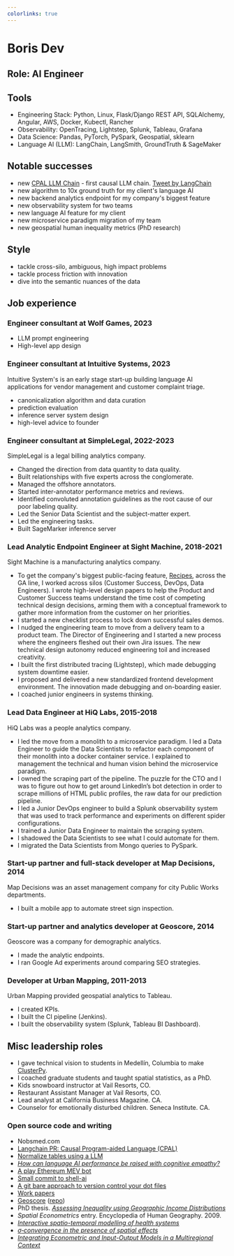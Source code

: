 ```yaml
---
colorlinks: true
---
```


# Boris Dev

## Role: AI Engineer

## Tools

- Engineering Stack: Python, Linux, Flask/Django REST API, SQLAlchemy, Angular, AWS, Docker, Kubectl, Rancher
- Observability: OpenTracing, Lightstep, Splunk, Tableau, Grafana
- Data Science: Pandas, PyTorch, PySpark, Geospatial, sklearn
- Language AI (LLM): LangChain, LangSmith, GroundTruth & SageMaker

## Notable successes

- new [CPAL LLM
  Chain](https://github.com/langchain-ai/langchain/blob/master/cookbook/causal_program_aided_language_model.ipynb) - first causal LLM chain. [Tweet by LangChain](https://twitter.com/LangChainAI/status/1678797225013440514)
- new algorithm to 10x ground truth for my client's language AI
- new backend analytics endpoint for my company's biggest feature
- new observability system for two teams
- new language AI feature for my client
- new microservice paradigm migration of my team
- new geospatial human inequality metrics (PhD research)

## Style

- tackle cross-silo, ambiguous, high impact problems
- tackle process friction with innovation
- dive into the semantic nuances of the data


## Job experience

### Engineer consultant at Wolf Games, 2023

- LLM prompt engineering
- High-level app design


### Engineer consultant at Intuitive Systems, 2023

Intuitive System's is an early stage start-up building language AI applications for vendor management and customer complaint triage.

- canonicalization algorithm and data curation
- prediction evaluation
- inference server system design
- high-level advice to founder

### Engineer consultant at SimpleLegal, 2022-2023

SimpleLegal is a legal billing analytics company.

- Changed the direction from data quantity to data quality.
- Built relationships with five experts across the conglomerate.
- Managed the offshore annotators.
- Started inter-annotator performance metrics and reviews.
- Identified convoluted annotation guidelines as the root cause of our poor
  labeling quality.
- Led the Senior Data Scientist and the subject-matter expert.
- Led the engineering tasks.
- Built SageMarker inference server


### Lead Analytic Endpoint Engineer at Sight Machine, 2018-2021

Sight Machine is a manufacturing analytics company.

- To get the company's biggest public-facing feature,
  [Recipes](https://sightmachine.com/blog/manufacturing-dynamic-recipes/),
  across the GA line, I worked across silos (Customer Success, DevOps, Data
  Engineers). I wrote high-level design papers to help the Product and Customer Success
  teams understand the time cost of competing technical design decisions, arming them with
  a conceptual framework to gather more information from the customer on her
  priorities.
- I started a new checklist process to lock down successful sales demos.
- I nudged the engineering team to move from a delivery team to a product
  team. The Director of Engineering and I started a new process where the
  engineers fleshed out their own Jira issues. The new technical design autonomy
  reduced engineering toil and increased creativity.
- I built the first distributed tracing (Lightstep), which made debugging system
  downtime easier.
- I proposed and delivered a new standardized frontend development environment. The innovation made debugging and on-boarding easier.
- I coached junior engineers in systems thinking.

### Lead Data Engineer at HiQ Labs, 2015-2018

HiQ Labs was a people analytics company.


- I led the move from a monolith to a microservice paradigm. I led a Data
  Engineer to guide the Data Scientists to refactor each component of their monolith
  into a docker container service. I explained to management the technical and human vision behind the
  microservice paradigm.
- I owned the scraping part of the pipeline. The puzzle for the CTO and I was to figure out how to get around LinkedIn’s bot
  detection in order to scrape millions of HTML public profiles, the raw data
  for our prediction pipeline.
- I led a Junior DevOps engineer to build a Splunk observability system that was
  used to track performance and experiments on different spider configurations.
- I trained a Junior Data Engineer to maintain the scraping system.
- I shadowed the Data Scientists to see what I could
  automate for them.
- I migrated the Data Scientists from Mongo queries to PySpark.

### Start-up partner and full-stack developer at Map Decisions, 2014

Map Decisions was an asset management company for city Public Works departments.

- I built a mobile app to automate street sign inspection.

### Start-up partner and analytics developer at Geoscore, 2014

Geoscore was a company for demographic analytics.

- I made the analytic endpoints.
- I ran Google Ad experiments around comparing SEO strategies.


### Developer at Urban Mapping, 2011-2013

Urban Mapping provided geospatial analytics to Tableau.

- I created KPIs.
- I built the CI pipeline (Jenkins).
- I built the observability system (Splunk, Tableau BI Dashboard).

## Misc leadership roles


- I gave technical vision to students in Medellín, Columbia to make [ClusterPy](https://github.com/clusterpy/clusterpy).
- I coached graduate students and taught spatial statistics, as a PhD.
- Kids snowboard instructor at Vail Resorts, CO.
- Restaurant Assistant Manager at Vail Resorts, CO.
- Lead analyst at California Business Magazine. CA.
- Counselor for emotionally disturbed children. Seneca Institute. CA.


### Open source code and writing

-   Nobsmed.com
-   [Langchain PR: Causal Program-aided Language
    (CPAL)](https://github.com/hwchase17/langchain/pull/6255)
-   [Normalize tables using a LLM](https://github.com/borisdev/zero-llm-test)
-   [*How can language AI performance be raised with cognitive empathy?*](https://medium.com/@boris.dev/why-did-your-language-ai-feature-fail-66a280954287)
-   [A play Ethereum MEV bot](https://github.com/borisdev/play_mev_bot)
-   [Small commit to shell-ai](https://github.com/ricklamers/shell-ai/pull/6)
-   [A git bare approach to version control your dot files](https://github.com/borisdev/dotfiles/blob/master/README.md)
-   [Work papers](https://docs.google.com/document/d/1pMID97O4hHkK8ok7cwLH4Y4KpsgQSPUAXtYrscwcyb4/edit)
-   [Geoscore](http://geoscore.com/) ([repo](https://github.com/schmidtc/geoscore))
-   PhD thesis. [*Assessing Inequality using Geographic Income Distributions*](https://escholarship.org/content/qt8br7d5df/qt8br7d5df.pdf)
-   *Spatial Econometrics* entry. Encyclopedia of Human Geography. 2009.
-   [*Interactive spatio-temporal modelling of health systems*](https://link.springer.com/article/10.1007/s00477-007-0135-0)
-   [*$\sigma$‐convergence in the presence of spatial effects*](https://rsaiconnect.onlinelibrary.wiley.com/doi/abs/10.1111/j.1435-5957.2006.00083.x)
-   [*Integrating Econometric and Input-Output Models in a Multiregional Context*](https://onlinelibrary.wiley.com/doi/abs/10.1111/j.1468-2257.1997.tb00771.x)
